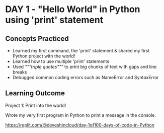 # DAY 1 - "Hello World" in Python using 'print' statement 
## Concepts Practiced
- Learned my first command, the 'print' statement & shared my first Python project with the world!
- Learned how to use multiple 'print' statements
- Used _"""triple quotes"""_ to print big chunks of text with gaps and line breaks
- Debugged common coding errors such as NameError and SyntaxError

## Learning Outcome
Project 1: Print into the world!

Wrote my very first program in Python to print a message in the console.

https://replit.com/@deveshincloud/day-1of100-days-of-code-in-Python
